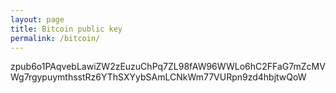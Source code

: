 ```yaml
---
layout: page
title: Bitcoin public key
permalink: /bitcoin/
---
```



zpub6o1PAqvebLawiZW2zEuzuChPq7ZL98fAW96WWLo6hC2FFaG7mZcMVWg7rgypuymthsstRz6YThSXYybSAmLCNkWm77VURpn9zd4hbjtwQoW
